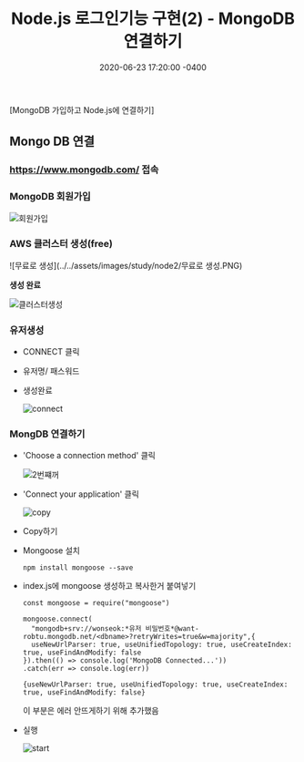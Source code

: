﻿---
title: "Node.js 로그인기능 구현(2) -  MongoDB 연결하기"
date: 2020-06-23 17:20:00 -0400
categories: Study
---

[MongoDB 가입하고 Node.js에 연결하기]



## Mongo DB 연결

### https://www.mongodb.com/ 접속



### MongoDB 회원가입

![회원가입](../../assets/images/study/node2/회원가입.PNG)



### AWS 클러스터 생성(free)

![무료로 생성](../../assets/images/study/node2/무료로 생성.PNG)



**생성 완료**

![클러스터생성](../../assets/images/study/node2/클러스터생성.PNG)



### 유저생성

- CONNECT 클릭

- 유저명/ 패스워드

- 생성완료

  ![connect](../../assets/images/study/node2/connect.PNG)
  
  

### MongDB 연결하기

- 'Choose a connection method' 클릭

  ![2번쨰꺼](../../assets/images/study/node2/2번쨰꺼.PNG)

- 'Connect your application' 클릭

  ![copy](../../assets/images/study/node2/copy.PNG)

- Copy하기

- Mongoose 설치

  ```
  npm install mongoose --save
  ```

- index.js에 mongoose 생성하고 복사한거 붙여넣기

  ```
  const mongoose = require("mongoose")
  
  mongoose.connect(
    "mongodb+srv://wonseok:*유저 비밀번호*@want-robtu.mongodb.net/<dbname>?retryWrites=true&w=majority",{
    useNewUrlParser: true, useUnifiedTopology: true, useCreateIndex: true, useFindAndModify: false
  }).then(() => console.log('MongoDB Connected...'))
  .catch(err => console.log(err))
  ```

  ```
  {useNewUrlParser: true, useUnifiedTopology: true, useCreateIndex: true, useFindAndModify: false} 
  ```

  이 부분은 에러 안뜨게하기 위해 추가했음

  

- 실행

  ![start](../../assets/images/study/node2/start.PNG)